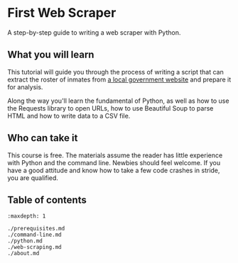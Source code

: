```{include} _templates/nav.html
```

# First Web Scraper

A step-by-step guide to writing a web scraper with Python.

## What you will learn

This tutorial will guide you through the process of writing a script that can extract the roster of inmates from [a local government website](https://report.boonecountymo.org/mrcjava/servlet/SH01_MP.I00290s) and prepare it for analysis.

Along the way you'll learn the fundamental of Python, as well as how to use the Requests library to open URLs, how to use Beautiful Soup to parse HTML and how to write data to a CSV file.

## Who can take it

This course is free. The materials assume the reader has little experience with Python and the command line. Newbies should feel welcome. If you have a good attitude and know how to take a few code crashes in stride, you are qualified.

## Table of contents

```{toctree}
:maxdepth: 1

./prerequisites.md
./command-line.md
./python.md
./web-scraping.md
./about.md
```
